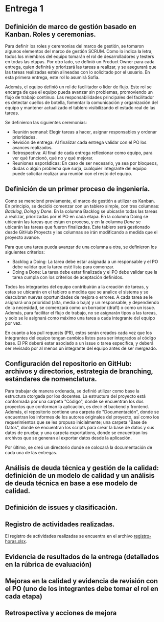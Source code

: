 # Entrega 1

## Definición de marco de gestión basado en Kanban. Roles y ceremonias. 

Para definir los roles y ceremonias del marco de gestión, se tomaron algunos elementos del marco de gestión SCRUM. Como lo indica la letra, todos los miembros del equipo tomarán el rol de desarrolladores y testers en todas las etapas. Por otro lado, se definió un Product Owner para cada entrega, quien definirá y priorizará las tareas a realizar, y se asegurará que las tareas realizadas estén alineadas con lo solicitado por el usuario. En esta primera entrega, este rol lo asumirá Sofía. 

Además, el equipo definió un rol de facilitador o líder de flujo. Este rol se encarga de que el equipo pueda avanzar sin problemas, promoviendo un flujo de trabajo continuo. Las responsabilidades principales del facilitador es detectar cuellos de botella, fomentar la comunicación y organización del equipo y mantener actualizado el tablero visibilizando el estado real de las tareas. 

Se definieron las siguientes ceremonias:
-	Reunión semanal: Elegir tareas a hacer, asignar responsables y ordenar prioridades. 
-	Revisión de entrega: Al finalizar cada entrega validar con el PO los avances realizados. 
-	Retrospectiva: Al final de cada entrega reflexionar como equipo, para ver qué funcionó, qué no y qué mejorar.
-	Reuniones esporádicas: En caso de ser necesario, ya sea por bloqueos, dudas o algún problema que surja, cualquier integrante del equipo puede solicitar realizar una reunión con el resto del equipo. 

## Definición de un primer proceso de ingeniería.

Como se mencionó previamente, el marco de gestión a utilizar es Kanban. En principio, se decidió comenzar con un tablero simple, con tres columnas: _Backlog_, _Doing_ y _Done_. En la columna Backlog se ubicarán todas las tareas a realizar, priorizadas por el PO en cada etapa. En la columna Doing se ubicarán las tareas que están en proceso, y en la columna _Done_ se ubicarán las tareas que fueron finalizadas.  Este tablero será gestionado desde GitHub Proyects y las columnas se irán modificando a medida que el proyecto avance. 

Para que una tarea pueda avanzar de una columna a otra, se definieron los siguientes criterios:
-	Backlog a Doing: La tarea debe estar asignada a un responsable y el PO debe validar que la tarea esté lista para comenzar.
-	Doing a Done: La tarea debe estar finalizada y el PO debe validar que la tarea cumpla con los criterios de aceptación definidos.

Todos los integrantes del equipo contribuirán a la creación de tareas, y estas se ubicarán en el tablero a medida que se analice el sistema y se descubran nuevas oportunidades de mejora o errores. A cada tarea se le asignará una prioridad (alta, media o baja) y un responsable, y dependiendo de la necesidad, se comenzará como un borrador (draft) o como un issue. Además, para facilitar el flujo de trabajo, no se asignarán tipos a las tareas, y solo se le asignará como máximo una tarea a cada integrante del equipo por vez.

En cuanto a los pull requests (PR), estos serán creados cada vez que los integrantes del equipo tengan cambios listos para ser integrados al código base. El PR deberá estar asociado a un issue o tarea especifíca, y deberá ser revisado por al menos un integrante del equipo antes de ser mergeado.

## Configuración del repositorio en GitHub: archivos y directorios, estrategia de branching, estándares de nomenclatura. 

Para trabajar de manera ordenada, se definió utilizar como base la estructura otorgada por los docentes. La estructura del proyecto está conformada por una carpeta "Código", donde se encuentran los dos proyectos que conforman la aplicación, es decir el backend y frontend. Además, el repositorio contiene una carpeta de "Documentación", donde se encuentran los informes de los autores originales del proyecto, así como los requerimientos que se les propuso inicialmente; una carpeta "Base de Datos", donde se encuentran los scripts para crear la base de datos y sus datos de prueba; y una carpeta exportations, donde se encuentran los archivos que se generan al exportar datos desde la aplicación.

Por último, se creó un directorio donde se colocará la documentación de cada una de las entregas.

## Análisis de deuda técnica y gestión de la calidad: definición de un modelo de calidad y un análisis de deuda técnica en base a ese modelo de calidad. 


## Definición de issues y clasificación.

## Registro de actividades realizadas.
El registro de actividades realizadas se encuentra en el archivo [registro-horas.xlsx](./registro-horas.xlsx).

## Evidencia de resultados de la entrega (detallados en la rúbrica de evaluación)

## Mejoras en la calidad y evidencia de revisión con el PO (uno de los integrantes debe tomar el rol en cada etapa)

## Retrospectiva y acciones de mejora
